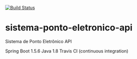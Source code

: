 [![Build Status](https://travis-ci.org/carledwin/sistema-ponto-eletronico-api.svg?branch=master)](https://travis-ci.org/carledwin/sistema-ponto-eletronico-api)

# sistema-ponto-eletronico-api
Sistema de Ponto Eletrônico API

Spring Boot 1.5.6
Java 1.8
Travis CI (continuous integration)
